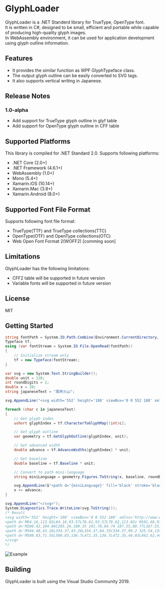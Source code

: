 ﻿# GlyphLoader
GlyphLoader is a .NET Standerd library for TrueType, OpenType font.  
It is written in C#, designed to be small, efficient and portable while capable of producing high-quality glyph images.  
In WebAssembly environment, it can be used for application development using glyph outline information.  

## Features

- It provides the similar function as WPF GlyphTypeface class.
- The output glyph outline can be easily converted to SVG tags.
- It also supports vertical writing in Japanese.

## Release Notes

### 1.0-alpha

- Add support for TrueType glyph outline in glyf table
- Add support for OpenType glyph outline in CFF table

## Supported Platforms
This library is compiled for .NET Standard 2.0. Supports following platforms:

- .NET Core (2.0+)
- .NET Framework (4.6.1+)
- WebAssembly (1.0+)
- Mono (5.4+)
- Xamarin.iOS (10.14+)
- Xamarin.Mac (3.8+)
- Xamarin.Android (8.0+)

## Supported Font File Format
Supports following font file format:

- TrueType(TTF) and TrueType collections(TTC)
- OpenType(OTF) and OpenType collections(OTC)
- Web Open Font Format 2(WOFF2) [comming soon]

## Limitations
GlyphLoader has the following limitations:

- CFF2 table will be supported in future version
- Variable fonts will be supported in future version

## License
MIT

## Getting Started

```cs
string fontPath = System.IO.Path.Combine(Environment.CurrentDirectory, "NotoSansJP-Regular.otf");
Typeface tf;
using (var fontStream = System.IO.File.OpenRead(fontPath))
{
    // Initialize stream only
    tf = new Typeface(fontStream);
}

var svg = new System.Text.StringBuilder();
double unit = 128;
int roundDigits = 2;
double x = 20;
string japaneseText = "風林火山";

svg.AppendLine("<svg width='552' height='188' viewBox='0 0 552 188' xmlns='http://www.w3.org/2000/svg' version='1.1'>");

foreach (char c in japaneseText)
{
    // Get glyph index
    ushort glyphIndex = tf.CharacterToGlyphMap[(int)c];

    // Get glyph outline
    var geometry = tf.GetGlyphOutline(glyphIndex, unit);

    // Get advanced width
    double advance = tf.AdvanceWidths[glyphIndex] * unit;

    // Get baseline
    double baseline = tf.Baseline * unit;

    // Convert to path mini-language
    string miniLanguage = geometry.Figures.ToString(x, baseline, roundDigits);

    svg.AppendLine($"<path d='{miniLanguage}' fill='black' stroke='black' stroke-width='1' />");
    x += advance;
}

svg.AppendLine("</svg>");
System.Diagnostics.Trace.WriteLine(svg.ToString());
/* Result
<svg width='552' height='188' viewBox='0 0 552 188' xmlns='http://www.w3.org/2000/svg' version='1.1'>
<path d='M64.16,113.02L64.16,93.57L78.62,93.57L78.62,113.02z M101.66,93.57L101.66,113.02L87.07,113.02L87.07,93.57z M96.67,126.21C99.1,129.54 101.41,133.25 103.58,137.09L87.07,138.11L87.07,120.58L109.73,120.58L109.73,85.89L87.07,85.89L87.07,73.47C96.54,72.32 105.38,70.78 112.42,68.86L105.76,61.95C93.6,65.28 71.46,67.84 52.9,69.12C53.92,71.04 55.07,74.24 55.46,76.16C62.88,75.9 70.82,75.26 78.62,74.5L78.62,85.89L56.48,85.89L56.48,120.58L78.62,120.58L78.62,138.62C67.1,139.26 56.74,139.9 48.8,140.29L49.44,148.99C64.54,147.84 86.3,146.3 107.55,144.77C109.34,148.35 110.62,151.81 111.39,154.62L119.2,151.81C117.02,144 110.62,132.22 103.97,123.78z M40.1,48.38L40.1,89.34C40.1,108.93 38.69,134.91 24.99,153.09C27.17,154.24 31.01,156.8 32.54,158.46C47.01,139.14 49.18,110.08 49.18,89.34L49.18,57.09L118.3,57.09C118.69,112.9 118.56,158.21 134.18,158.21C140.7,158.21 142.62,151.81 143.52,135.3C141.73,133.76 139.3,131.07 137.63,128.51C137.38,139.65 136.74,148.35 135.07,148.35C127.52,148.35 127.26,95.87 127.39,48.38z ' fill='black' stroke='black' stroke-width='1' />
<path d='M208.42,104.06C205.34,100.35 191.78,84.74 187.55,80.77L187.55,77.82L205.73,77.82L205.73,68.74L187.55,68.74L187.55,41.34L178.21,41.34L178.21,68.74L155.42,68.74L155.42,77.82L176.54,77.82C171.68,95.49 161.82,115.2 152.22,125.95C153.89,128.26 156.19,131.97 157.34,134.78C165.02,125.82 172.7,110.98 178.21,95.62L178.21,158.08L187.55,158.08L187.55,92.16C192.8,98.82 199.33,107.65 202.14,112.26z M267.81,77.82L267.81,68.74L243.62,68.74L243.62,41.34L234.27,41.34L234.27,68.74L211.23,68.74L211.23,77.82L232.22,77.82C226.34,98.3 214.43,119.17 202.27,131.07C204.06,133.25 206.62,136.83 207.9,139.39C217.89,129.41 227.49,112.77 234.27,95.23L234.27,158.08L243.62,158.08L243.62,94.85C249.25,111.62 256.67,127.23 264.48,137.09C266.14,134.53 269.47,131.33 271.78,129.66C261.54,118.53 251.81,98.05 246.05,77.82z ' fill='black' stroke='black' stroke-width='1' />
<path d='M344.48,43.26L334.37,43.26L334.37,84.35C334.37,99.2 325.54,134.14 282.66,150.53C284.83,152.45 287.9,156.42 289.18,158.34C325.28,143.49 336.93,115.2 339.36,102.78C341.92,115.07 354.34,144.38 391.33,158.34C392.74,155.78 395.55,151.68 397.6,149.63C353.57,134.02 344.48,98.94 344.48,84.35z M381.86,66.94C377.63,78.08 369.57,93.44 363.3,102.78L371.23,106.5C377.76,97.41 385.95,82.94 392.1,71.04z M302.11,67.2C300.06,81.41 295.71,95.23 285.47,102.91L293.66,108.54C305.06,99.84 309.28,84.35 311.58,69.12z ' fill='black' stroke='black' stroke-width='1' />
<path d='M508.83,71.55L508.83,136.7L472.35,136.7L472.35,44.03L462.62,44.03L462.62,136.7L427.42,136.7L427.42,71.68L417.82,71.68L417.82,156.67L427.42,156.67L427.42,146.3L508.83,146.3L508.83,156.16L518.56,156.16L518.56,71.55z ' fill='black' stroke='black' stroke-width='1' />
</svg>
*/
```
![Example](./docs/examples/furinkazan.svg)

## Building

GlyphLoader is built using the Visual Studio Community 2019.
